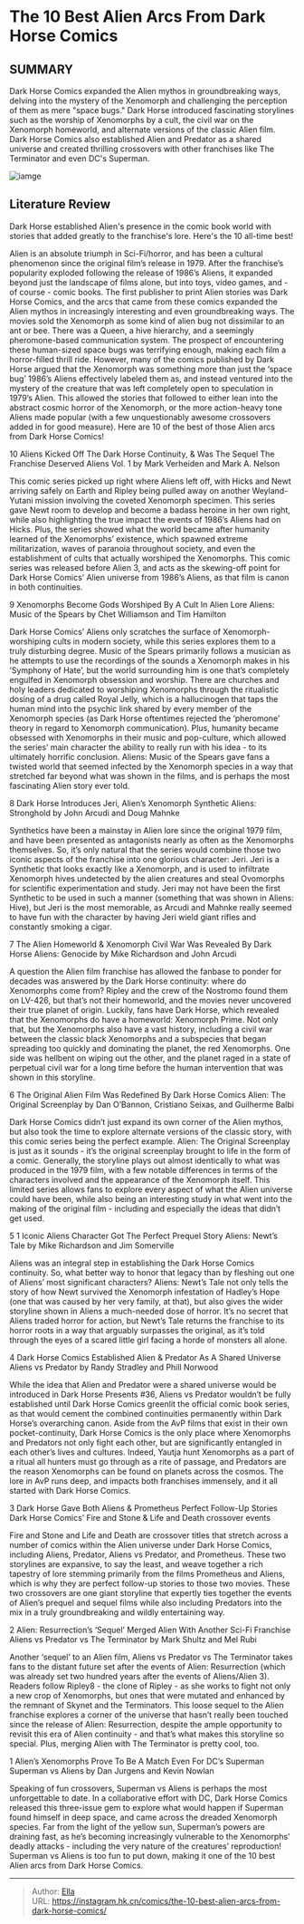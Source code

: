 # The 10 Best Alien Arcs From Dark Horse Comics


## SUMMARY 


 Dark Horse Comics expanded the Alien mythos in groundbreaking ways, delving into the mystery of the Xenomorph and challenging the perception of them as mere &#34;space bugs.&#34; 
 Dark Horse introduced fascinating storylines such as the worship of Xenomorphs by a cult, the civil war on the Xenomorph homeworld, and alternate versions of the classic Alien film. 
 Dark Horse Comics also established Alien and Predator as a shared universe and created thrilling crossovers with other franchises like The Terminator and even DC&#39;s Superman. 

![iamge](https://static1.srcdn.com/wordpress/wp-content/uploads/2023/12/10-dark-horse-aliens.jpg)

## Literature Review

Dark Horse established Alien&#39;s presence in the comic book world with stories that added greatly to the franchise&#39;s lore. Here&#39;s the 10 all-time best! 




Alien is an absolute triumph in Sci-Fi/horror, and has been a cultural phenomenon since the original film’s release in 1979. After the franchise’s popularity exploded following the release of 1986’s Aliens, it expanded beyond just the landscape of films alone, but into toys, video games, and - of course - comic books. The first publisher to print Alien stories was Dark Horse Comics, and the arcs that came from these comics expanded the Alien mythos in increasingly interesting and even groundbreaking ways.
The movies sold the Xenomorph as some kind of alien bug not dissimilar to an ant or bee. There was a Queen, a hive hierarchy, and a seemingly pheromone-based communication system. The prospect of encountering these human-sized space bugs was terrifying enough, making each film a horror-filled thrill ride. However, many of the comics published by Dark Horse argued that the Xenomorph was something more than just the ‘space bug’ 1986’s Aliens effectively labeled them as, and instead ventured into the mystery of the creature that was left completely open to speculation in 1979’s Alien. This allowed the stories that followed to either lean into the abstract cosmic horror of the Xenomorph, or the more action-heavy tone Aliens made popular (with a few unquestionably awesome crossovers added in for good measure). Here are 10 of the best of those Alien arcs from Dark Horse Comics!









 








 10  Aliens Kicked Off The Dark Horse Continuity, &amp; Was The Sequel The Franchise Deserved 
Aliens Vol. 1 by Mark Verheiden and Mark A. Nelson


 







This comic series picked up right where Aliens left off, with Hicks and Newt arriving safely on Earth and Ripley being pulled away on another Weyland-Yutani mission involving the coveted Xenomorph specimen. This series gave Newt room to develop and become a badass heroine in her own right, while also highlighting the true impact the events of 1986’s Aliens had on Hicks. Plus, the series showed what the world became after humanity learned of the Xenomorphs’ existence, which spawned extreme militarization, waves of paranoia throughout society, and even the establishment of cults that actually worshiped the Xenomorphs.
This comic series was released before Alien 3, and acts as the skewing-off point for Dark Horse Comics’ Alien universe from 1986’s Aliens, as that film is canon in both continuities.





 9  Xenomorphs Become Gods Worshiped By A Cult In Alien Lore 
Aliens: Music of the Spears by Chet Williamson and Tim Hamilton


 







Dark Horse Comics’ Aliens only scratches the surface of Xenomorph-worshiping cults in modern society, while this series explores them to a truly disturbing degree. Music of the Spears primarily follows a musician as he attempts to use the recordings of the sounds a Xenomorph makes in his ‘Symphony of Hate’, but the world surrounding him is one that’s completely engulfed in Xenomorph obsession and worship. There are churches and holy leaders dedicated to worshiping Xenomorphs through the ritualistic dosing of a drug called Royal Jelly, which is a hallucinogen that taps the human mind into the psychic link shared by every member of the Xenomorph species (as Dark Horse oftentimes rejected the ‘pheromone’ theory in regard to Xenomorph communication). Plus, humanity became obsessed with Xenomorphs in their music and pop-culture, which allowed the series’ main character the ability to really run with his idea - to its ultimately horrific conclusion.
Aliens: Music of the Spears gave fans a twisted world that seemed infected by the Xenomorph species in a way that stretched far beyond what was shown in the films, and is perhaps the most fascinating Alien story ever told.





 8  Dark Horse Introduces Jeri, Alien’s Xenomorph Synthetic 
Aliens: Stronghold by John Arcudi and Doug Mahnke


 







Synthetics have been a mainstay in Alien lore since the original 1979 film, and have been presented as antagonists nearly as often as the Xenomorphs themselves. So, it’s only natural that the series would combine those two iconic aspects of the franchise into one glorious character: Jeri. Jeri is a Synthetic that looks exactly like a Xenomorph, and is used to infiltrate Xenomorph hives undetected by the alien creatures and steal Ovomorphs for scientific experimentation and study.
Jeri may not have been the first Synthetic to be used in such a manner (something that was shown in Aliens: Hive), but Jeri is the most memorable, as Arcudi and Mahnke really seemed to have fun with the character by having Jeri wield giant rifles and constantly smoking a cigar.





 7  The Alien Homeworld &amp; Xenomorph Civil War Was Revealed By Dark Horse 
Aliens: Genocide by Mike Richardson and John Arcudi
        

A question the Alien film franchise has allowed the fanbase to ponder for decades was answered by the Dark Horse continuity: where do Xenomorphs come from? Ripley and the crew of the Nostromo found them on LV-426, but that’s not their homeworld, and the movies never uncovered their true planet of origin. Luckily, fans have Dark Horse, which revealed that the Xenomorphs do have a homeworld: Xenomorph Prime. Not only that, but the Xenomorphs also have a vast history, including a civil war between the classic black Xenomorphs and a subspecies that began spreading too quickly and dominating the planet, the red Xenomorphs.
One side was hellbent on wiping out the other, and the planet raged in a state of perpetual civil war for a long time before the human intervention that was shown in this storyline.





 6  The Original Alien Film Was Redefined By Dark Horse Comics 
Alien: The Original Screenplay by Dan O’Bannon, Cristiano Seixas, and Guilherme Balbi
        

Dark Horse Comics didn’t just expand its own corner of the Alien mythos, but also took the time to explore alternate versions of the classic story, with this comic series being the perfect example. Alien: The Original Screenplay is just as it sounds - it’s the original screenplay brought to life in the form of a comic. Generally, the storyline plays out almost identically to what was produced in the 1979 film, with a few notable differences in terms of the characters involved and the appearance of the Xenomorph itself.
This limited series allows fans to explore every aspect of what the Alien universe could have been, while also being an interesting study in what went into the making of the original film - including and especially the ideas that didn’t get used.





 5  1 Iconic Aliens Character Got The Perfect Prequel Story 
Aliens: Newt’s Tale by Mike Richardson and Jim Somerville
        

Aliens was an integral step in establishing the Dark Horse Comics continuity. So, what better way to honor that legacy than by fleshing out one of Aliens’ most significant characters? Aliens: Newt’s Tale not only tells the story of how Newt survived the Xenomorph infestation of Hadley’s Hope (one that was caused by her very family, at that), but also gives the wider storyline shown in Aliens a much-needed dose of horror.
It’s no secret that Aliens traded horror for action, but Newt’s Tale returns the franchise to its horror roots in a way that arguably surpasses the original, as it’s told through the eyes of a scared little girl facing a horde of monsters all alone.





 4  Dark Horse Comics Established Alien &amp; Predator As A Shared Universe 
Aliens vs Predator by Randy Stradley and Phill Norwood
        

While the idea that Alien and Predator were a shared universe would be introduced in Dark Horse Presents #36, Aliens vs Predator wouldn’t be fully established until Dark Horse Comics greenlit the official comic book series, as that would cement the combined continuities permanently within Dark Horse’s overarching canon. Aside from the AvP films that exist in their own pocket-continuity, Dark Horse Comics is the only place where Xenomorphs and Predators not only fight each other, but are significantly entangled in each other’s lives and cultures. Indeed, Yautja hunt Xenomorphs as a part of a ritual all hunters must go through as a rite of passage, and Predators are the reason Xenomorphs can be found on planets across the cosmos.
The lore in AvP runs deep, and impacts both franchises immensely, and it all started with Dark Horse Comics.





 3  Dark Horse Gave Both Aliens &amp; Prometheus Perfect Follow-Up Stories 
Dark Horse Comics’ Fire and Stone &amp; Life and Death crossover events
        

Fire and Stone and Life and Death are crossover titles that stretch across a number of comics within the Alien universe under Dark Horse Comics, including Aliens, Predator, Aliens vs Predator, and Prometheus. These two storylines are expansive, to say the least, and weave together a rich tapestry of lore stemming primarily from the films Prometheus and Aliens, which is why they are perfect follow-up stories to those two movies.
These two crossovers are one giant storyline that expertly ties together the events of Alien’s prequel and sequel films while also including Predators into the mix in a truly groundbreaking and wildly entertaining way.





 2  Alien: Resurrection’s ‘Sequel’ Merged Alien With Another Sci-Fi Franchise 
Aliens vs Predator vs The Terminator by Mark Shultz and Mel Rubi
        

Another ‘sequel’ to an Alien film, Aliens vs Predator vs The Terminator takes fans to the distant future set after the events of Alien: Resurrection (which was already set two hundred years after the events of Aliens/Alien 3). Readers follow Ripley8 - the clone of Ripley - as she works to fight not only a new crop of Xenomorphs, but ones that were mutated and enhanced by the remnant of Skynet and the Terminators.
This loose sequel to the Alien franchise explores a corner of the universe that hasn’t really been touched since the release of Alien: Resurrection, despite the ample opportunity to revisit this era of Alien continuity - and that’s what makes this storyline so special. Plus, merging Alien with The Terminator is pretty cool, too.





 1  Alien’s Xenomorphs Prove To Be A Match Even For DC’s Superman 
Superman vs Aliens by Dan Jurgens and Kevin Nowlan
        

Speaking of fun crossovers, Superman vs Aliens is perhaps the most unforgettable to date. In a collaborative effort with DC, Dark Horse Comics released this three-issue gem to explore what would happen if Superman found himself in deep space, and came across the dreaded Xenomorph species. Far from the light of the yellow sun, Superman’s powers are draining fast, as he’s becoming increasingly vulnerable to the Xenomorphs’ deadly attacks - including the very nature of the creatures’ reproduction!
Superman vs Aliens is too fun to put down, making it one of the 10 best Alien arcs from Dark Horse Comics.

---

> Author: [Ella](https://instagram.hk.cn/)  
> URL: https://instagram.hk.cn/comics/the-10-best-alien-arcs-from-dark-horse-comics/  

